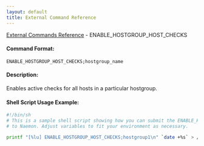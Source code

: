 ```yaml
---
layout: default
title: External Command Reference
---
```


<!--
************************************************
* AUTO GENERATED PAGE - USE ./update SCRIPT
************************************************
-->

<span class="glyphicon glyphicon-arrow-up"></span><a href="index.html"> External Commands Reference</a> - ENABLE_HOSTGROUP_HOST_CHECKS<br>


#### Command Format:

`ENABLE_HOSTGROUP_HOST_CHECKS;hostgroup_name`

#### Description:

Enables active checks for all hosts in a particular hostgroup.

#### Shell Script Usage Example:

```sh
#!/bin/sh
# This is a sample shell script showing how you can submit the ENABLE_HOSTGROUP_HOST_CHECKS command
# to Naemon. Adjust variables to fit your environment as necessary.

printf "[%lu] ENABLE_HOSTGROUP_HOST_CHECKS;hostgroup1\n" `date +%s` > /var/lib/naemon/naemon.cmd
```



